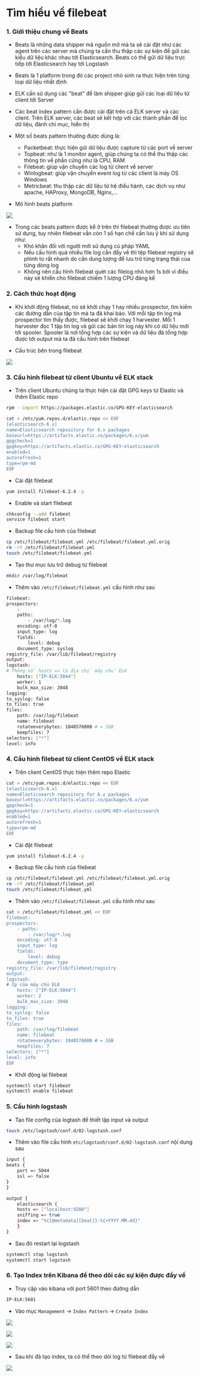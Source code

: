 # Tìm hiểu về filebeat

### 1. Giới thiệu chung về Beats

- Beats là những data shipper mã nguồn mở mà ta sẽ cài đặt như các agent trên các server mà chúng ta cần thu thập các sự kiện để gửi các kiểu dữ liệu khác nhau tới Elasticsearch. Beats có thể gửi dữ liệu trực tiếp tới Elasticsearch hay tới Logstash

- Beats là 1 platform trong đó các project nhỏ sinh ra thực hiện trên từng loại dữ liệu nhất định

- ELK cần sử dụng các "beat" để làm shipper giúp gửi các loại dữ liệu từ client tới Server

- Các beat index pattern cần được cài đặt trên cả ELK server và các client. Trên ELK server, các beat sẽ kết hợp với các thành phần để lọc dữ liệu, đánh chỉ mục, hiển thị

- Một số beats pattern thường được dùng là:
    - Packetbeat: thực hiện gửi dữ liệu được capture từ các port về server
    - Topbeat: như là 1 monitor agent, giúp chúng ta có thể thu thập các thông tin về phần cứng như là CPU, RAM
    - Filebeat: giúp vận chuyển các log từ client về server
    - Winlogbeat: giúp vận chuyển event log từ các client là máy OS Windows
    - Metricbeat: thu thập các dữ liệu từ hệ điều hành, các dịch vụ như apache, HAProxy, MongoDB, Nginx,...

- Mô hình beats platform

![](./images/elk_5.png)

- Trong các beats pattern được kể ở trên thì filebeat thường được ưu tiên sử dụng, tuy nhiên filebeat vẫn còn 1 số hạn chế cần lưu ý khi sử dụng như:
    - Khó khăn đối với người mới sử dụng cú pháp YAML
    - Nếu cấu hình quá nhiều file log cần đẩy về thì tệp filebeat registry sẽ phình to rất nhanh do cần dung lượng để lưu trữ từng trạng thái của từng dòng log
    - Không nên cấu hình filebeat quét các filelog nhỏ hơn 1s bởi vì điều này sẽ khiến cho filebeat chiếm 1 lượng CPU đáng kể

### 2. Cách thức hoạt động

- Khi khởi động filebeat, nó sẽ khởi chạy 1 hay nhiều prospector, tìm kiếm các đường dẫn của tập tin mà ta đã khai báo. Với mỗi tập tin log mà prospector tìm thấy được, filebeat sẽ khởi chạy 1 harvester. Mỗi 1 harvester đọc 1 tập tin log và gửi các bản tin log này khi có dữ liệu mới tới spooler. Spooler là nơi tổng hợp các sự kiện và dữ liệu đã tổng hợp được tới output mà ta đã cấu hình trên filebeat

- Cấu trúc bên trong filebeat

![](./images/elk_6.png)

### 3. Cấu hình filebeat từ client Ubuntu về ELK stack

- Trên client Ubuntu chúng ta thực hiện cài đặt GPG keys từ Elastic và thêm Elastic repo

```sh
rpm --import https://packages.elastic.co/GPG-KEY-elasticsearch

cat > /etc/yum.repos.d/elastic.repo << EOF
[elasticsearch-6.x]
name=Elasticsearch repository for 6.x packages
baseurl=https://artifacts.elastic.co/packages/6.x/yum
gpgcheck=1
gpgkey=https://artifacts.elastic.co/GPG-KEY-elasticsearch
enabled=1
autorefresh=1
type=rpm-md
EOF
```

- Cài đặt filebeat

```sh
yum install filebeat-6.2.4 -y
```

- Enable và start filebeat

```sh
chkconfig --add filebeat
service filebeat start 
```

- Backup file cấu hình của filebeat

```sh
cp /etc/filebeat/filebeat.yml /etc/filebeat/filebeat.yml.orig
rm -rf /etc/filebeat/filebeat.yml
touch /etc/filebeat/filebeat.yml
```

- Tạo thư mục lưu trữ debug từ filebeat

```sh
mkdir /var/log/filebeat
```

- Thêm vào ```/etc/filebeat/filebeat.yml``` cấu hình như sau

```sh
filebeat:
prospectors:
    -
    paths:
        - /var/log/*.log
    encoding: utf-8
    input_type: log
    fields:
        level: debug
    document_type: syslog
registry_file: /var/lib/filebeat/registry
output:
logstash:
# Thông số hosts => là địa chỉ máy chủ ELK
    hosts: ["IP-ELK:5044"]
    worker: 1
    bulk_max_size: 2048
logging:
to_syslog: false
to_files: true
files:
    path: /var/log/filebeat
    name: filebeat
    rotateeverybytes: 1048576000 # = 1GB
    keepfiles: 7
selectors: ["*"]
level: info
```

### 4. Cấu hình filebeat từ client CentOS về ELK stack

- Trên client CentOS thực hiện thêm repo Elastic

```sh
cat > /etc/yum.repos.d/elastic.repo << EOF
[elasticsearch-6.x]
name=Elasticsearch repository for 6.x packages
baseurl=https://artifacts.elastic.co/packages/6.x/yum
gpgcheck=1
gpgkey=https://artifacts.elastic.co/GPG-KEY-elasticsearch
enabled=1
autorefresh=1
type=rpm-md
EOF
```

- Cài đặt filebeat

```sh
yum install filebeat-6.2.4 -y
```

- Backup file cấu hình của filebeat

```sh
cp /etc/filebeat/filebeat.yml /etc/filebeat/filebeat.yml.orig
rm -rf /etc/filebeat/filebeat.yml
touch /etc/filebeat/filebeat.yml
```

- Thêm vào ```/etc/filebeat/filebeat.yml``` cấu hình như sau

```sh
cat > /etc/filebeat/filebeat.yml << EOF
filebeat:
prospectors:
    - paths:
        - /var/log/*.log
    encoding: utf-8
    input_type: log
    fields:
        level: debug
    document_type: type
registry_file: /var/lib/filebeat/registry
output:
logstash:
# Ip của máy chủ ELK
    hosts: ["IP-ELK:5044"]
    worker: 2
    bulk_max_size: 2048
logging:
to_syslog: false
to_files: true
files:
    path: /var/log/filebeat
    name: filebeat
    rotateeverybytes: 1048576000 # = 1GB
    keepfiles: 7
selectors: ["*"]
level: info
EOF
```

- Khởi động lại filebeat

```sh
systemctl start filebeat
systemctl enable filebeat
```

### 5. Cấu hình logstash

- Tạo file config của logtash để thiết lập input và output

```sh
touch /etc/logstash/conf.d/02-logstash.conf
```

- Thêm vào file cấu hình ```etc/logstash/conf.d/02-logstash.conf``` nội dung sau

```sh
input {
beats {
    port => 5044
    ssl => false
}
}

output {
    elasticsearch {
    hosts => ["localhost:9200"]
    sniffing => true
    index => "%{[@metadata][beat]}-%{+YYYY.MM.dd}"
    }
}
```

- Sau đó restart lại logstash

```sh
systemctl stop logstash
systemctl start logstash
```

### 6. Tạo Index trên Kibana để theo dõi các sự kiện được đẩy về

- Truy cập vào kibana với port 5601 theo đường dẫn

```sh
IP-ELK:5601
```

- Vào mục ```Management``` -> ```Index Pattern``` -> ```Create Index```

![](./images/elk_7.png)

![](./images/elk_11.png)

![](./images/elk_12.png)

- Sau khi đã tạo index, ta có thể theo dõi log từ filebeat đẩy về

![](./images/elk_13.png)